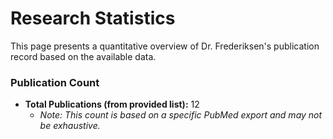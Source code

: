 # Research Statistics

This page presents a quantitative overview of Dr. Frederiksen's publication record based on the available data.

### Publication Count

* **Total Publications (from provided list):** 12
    * *Note: This count is based on a specific PubMed export and may not be exhaustive.*

